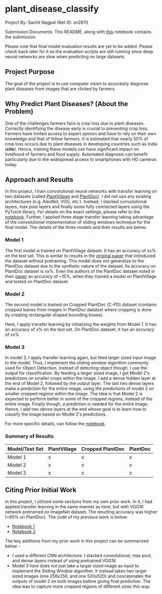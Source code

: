 # plant_disease_classify

Project By: Sachit Nagpal (Net ID: sn2811)

Submission Documents: This README, along with [this](https://colab.research.google.com/drive/1jn06snZBrHpb07EQFON3Dx3hzQfXbjjg?usp=sharing) notebook contains the submission.

Please note that final model evaluation results are yet to be added. Please check back later for it as the evaluation scripts are still running since deep neural networks are slow when predicting on large datasets. 

## Project Purpose
The goal of the project is to use computer vision to accurately diagnose plant diseases from images that are clicked by farmers.

## Why Predict Plant Diseases? (About the Problem)
One of the challenges farmers face is crop loss due to plant diseases. Correctly identifying the disease early is crucial to preventing crop loss. Farmers have limited access to expert opinion and have to rely on their own knowledge and that of fellow farmers. It is estimated that nearly 50% of crop loss occurs due to plant diseases in developing countries such as India (**cite**). Hence, training these models can have significant impact on livelihood of farmers and food supply. Automated diagnosis can benefit particularly due to the widespread access to smartphones with HD cameras today. 

## Approach and Results
In this project, I train convolutional neural networks with transfer learning on two datasets (called [PlantVillage](https://arxiv.org/abs/1604.03169) and [PlantDoc](https://arxiv.org/abs/1911.10317)). I did not use any existing architectures (e.g. AlexNet, VGG, etc.). Instead, I stacked convolutional layers, max pool layers and finally some fully connected layers using the PyTorch library. For details on the exact settings, please refer to the [notebook](https://colab.research.google.com/drive/1jn06snZBrHpb07EQFON3Dx3hzQfXbjjg?usp=sharing). Further, I applied three stage transfer learning taking advantage of the convolutional implementation of sliding windows technique for the final model. The details of the three models and their results are below.

### Model 1
The first model is trained on PlantVillage dataset. It has an accuracy of xx% on the test set. This is similar to results in the [original paper](https://arxiv.org/abs/1604.03169) that introduced the dataset without pretraining. This model does not generalize to the PlantDoc dataset due to the synthetic nature of the dataset. Its accuracy on PlantDoc dataset is xx%. Even the authors of the PlantDoc dataset noted in their [paper](https://arxiv.org/abs/1911.10317) an accuracy of ~15%, when they trained a model on PlantVillage and tested on PlantDoc dataset.  
### Model 2
The second model is trained on Cropped PlantDoc (C-PD) dataset (contains cropped leaves from images in PlantDoc datatset where cropping is done by creating rectangular shaped bounding boxes). 

Here, I apply transfer learning by initializing the weights from Model 1. It has an accuracy of x% on the test set. On PlantDoc dataset, it has an accuracy of xx%

### Model 3
In model 3, I apply transfer learning again, but feed larger sized input image to the model. Thus, I implement the sliding window algorithm commonly used for Object Detection. Instead of detecting object though, I use the output for classification. By feeding a larger sized image, I get Model 2's predictions on smaller crops within the image. I add a dense hidden layer at the end of Model 2, followed by the output layer. The last two dense layers make a prediction for the entire image, using the predictions of model 2 on smaller cropped regions within the image. The idea is that Model 2 is expected to perform better in some of the cropped regions, instead of the entire image. Finally though, a prediction is needed for the entire image. Hence, I add two dense layers at the end whose goal is to learn how to classify the image based on Model 2's predictions.

For more specific details, can follow the [notebook](https://colab.research.google.com/drive/1jn06snZBrHpb07EQFON3Dx3hzQfXbjjg?usp=sharing).

### Summary of Results
|Model/Test Set  | PlantVillage  | Cropped PlantDoc  | PlantDoc |
|---|---|---|---|
|Model 1    | x  | x | x |
|Model 2    | x  | x | x |
|Model 3    | x  | x | x |


## Citing Prior Initial Work
In this project, I utilized some sections from my own prior work. In it, I had applied transfer learning in the same manner as here, but with VGG16 network pretrained on ImageNet dataset. The resulting accuracy was higher (~65% on PlantDoc). The code of my previous work is below:

- [Notebook 1](https://colab.research.google.com/drive/1oZXhQ0Hb7GdWOSW3NURywuevBNyAY-Yd?usp=sharing) 
- [Notebook 2](https://colab.research.google.com/drive/1I_uCu340A-RVZJwIn2rleWFjVinG6Yyq?usp=sharing)

The key additions from my prior work in this project can be summarized below - 

- I used a different CNN architecture. I stacked convolutional, max pool, and dense layers instead of using pretrained VGG16
- Model 3 here does not just take a larger sized image as input to implement the Sliding Window algorithm. It instead takes two larger sized images (one 256x256, and one 520x520) and concatenates the outputs of model 2 on both images before giving final prediction. The idea was to capture more cropped regions of different sizes this way. 
   
